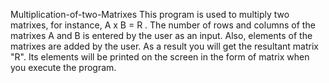 Multiplication-of-two-Matrixes
This program is used to multiply two matrixes, for instance, A x B = R .
The number of rows and columns of the matrixes A and B is entered by the user as an input. Also, elements of the matrixes are added by the user.
As a result you will get the resultant matrix "R". Its elements will be printed on the screen in the form of matrix when you execute the program.
